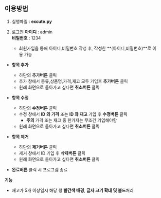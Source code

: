 ## 이용방법

1. 실행파일 : **excute.py**

2. 로그인 **아이디** : admin  
       **비밀번호** : 1234
   - 회원가입을 통해 아이디,비밀번호 작성 후, 작성한 **(아이디,비밀번호)**로 이용 가능

- **항목 추가**
   - 하단의 **추가버튼** 클릭
   - 추가 창에서 종류,상품명,가격,재고 모두 기입후 **추가버튼** 클릭
   - 원래 화면으로 돌아가고 싶다면 **취소버튼** 클릭

- **항목 수정**
   - 하단의 **수정버튼** 클릭
   - 수정 창에서 **ID 와 가격** 또는 **ID 와 재고** 기입 후 **수정버튼** 클릭
      - **주의** 가격 또는 재고 중 한가지는 무조건 기입해야함
   - 원래 화면으로 돌아가고 싶다면 **취소버튼** 클릭

- **항목 제거**
   - 하단의 **제거버튼** 클릭
   - 제거 창에서 ID 기입 후 **삭제버튼** 클릭
   - 원래 화면으로 돌아가고 싶다면 **취소버튼** 클릭

- **완료버튼** 클릭 시 프로그램 종료

**기능**
- 재고가 5개 이상일시 해당 행 **빨간색 배경**, **글자 크기 확대 및 볼드**처리

